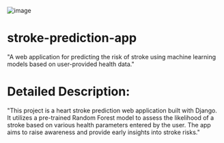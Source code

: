 ![image](https://github.com/user-attachments/assets/c7a12da7-f877-4798-879c-d4e55c8c3505)

# stroke-prediction-app
"A web application for predicting the risk of stroke using machine learning models based on user-provided health data."

# Detailed Description:

"This project is a heart stroke prediction web application built with Django. It utilizes a pre-trained Random Forest model to assess the likelihood of a stroke based on various health parameters entered by the user. The app aims to raise awareness and provide early insights into stroke risks."
